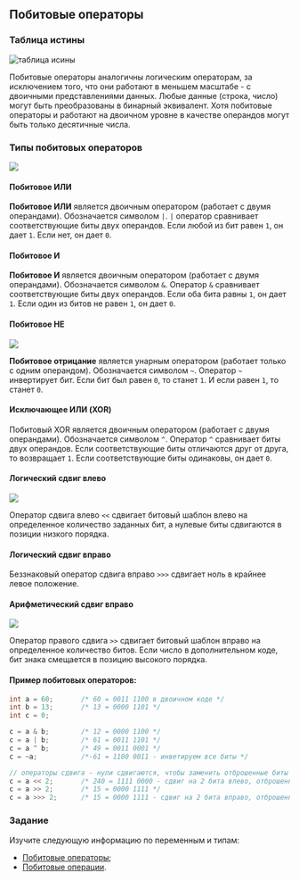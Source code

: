 ## Побитовые операторы

### Таблица истины

![таблица исины](https://4.bp.blogspot.com/-0KPDI41veH0/V-OtObm_UWI/AAAAAAAAAso/CkTS0zUMGKIjlE3gUD0fMhmp-B0zcfBmACLcB/s1600/Bitwise-truthtable-Javaform.jpg "таблица истинности")

Побитовые операторы аналогичны логическим операторам, за исключением того, что они работают в меньшем масштабе - с двоичными представлениями данных. Любые данные (строка, число) могут быть преобразованы в бинарный эквивалент. Хотя побитовые операторы и работают на двоичном уровне в качестве операндов могут быть только десятичные числа.

### Типы побитовых операторов

![](https://user-images.githubusercontent.com/4215285/64386473-e2eac880-d041-11e9-91b1-a9848f03ab4d.jpeg)

#### Побитовое ИЛИ

**Побитовое ИЛИ** является двоичным оператором (работает с двумя операндами). Обозначается символом `|`. `|` оператор сравнивает соответствующие биты двух операндов. Если любой из бит равен `1`, он дает `1`. Если нет, он дает `0`.

#### Побитовое И

**Побитовое И** является двоичным оператором (работает с двумя операндами). Обозначается символом `&`. Оператор `&` сравнивает соответствующие биты двух операндов. Если оба бита равны `1`, он дает `1`. Если один из битов не равен `1`, он дает `0`.

#### Побитовое НЕ

![](https://user-images.githubusercontent.com/4215285/64386471-e2eac880-d041-11e9-92a5-a4bf7b0ff389.jpeg)

**Побитовое отрицание** является унарным оператором (работает только с одним операндом). Обозначается символом `~`. Оператор `~` инвертирует бит. Если бит был равен `0`, то станет `1`. И если равен `1`, то станет `0`.

#### Исключающее ИЛИ (XOR)

Побитовый XOR является двоичным оператором (работает с двумя операндами). Обозначается символом `^`. Оператор `^` сравнивает биты двух операндов. Если соответствующие биты отличаются друг от друга, то возвращает `1`. Если соответствующие биты одинаковы, он дает `0`.

#### Логический сдвиг влево

![](https://user-images.githubusercontent.com/4215285/64386470-e2523200-d041-11e9-9d0f-06c9b60a83a6.jpeg)

Оператор сдвига влево `<<` сдвигает битовый шаблон влево на определенное количество заданных бит, а нулевые биты сдвигаются в позиции низкого порядка.

#### Логический сдвиг вправо

Беззнаковый оператор сдвига вправо `>>>` сдвигает ноль в крайнее левое положение.

#### Арифметический сдвиг вправо

![](https://user-images.githubusercontent.com/4215285/64386469-e2523200-d041-11e9-8f87-228a6b8bc425.jpeg)

Оператор правого сдвига `>>` сдвигает битовый шаблон вправо на определенное количество битов. Если число в дополнительном коде, бит знака смещается в позицию высокого порядка.

#### Пример побитовых операторов:

```java
int a = 60;	      /* 60 = 0011 1100 в двоичном коде */
int b = 13;	      /* 13 = 0000 1101 */
int c = 0;

c = a & b;        /* 12 = 0000 1100 */
c = a | b;        /* 61 = 0011 1101 */
c = a ^ b;        /* 49 = 0011 0001 */
c = ~a;           /*-61 = 1100 0011 - инветируем все биты */

// операторы сдвига - нули сдвигаются, чтобы заменить отброшенные биты
c = a << 2;       /* 240 = 1111 0000 - сдвиг на 2 бита влево, отброшенные заполняем 0 */
c = a >> 2;       /* 15 = 0000 1111 */
c = a >>> 2;      /* 15 = 0000 1111 - сдвиг на 2 бита вправо, отброшенные заполняем 0 */
```

### Задание
 
Изучите следующую информацию по переменным и типам:

- [Побитовые операторы](http://developer.alexanderklimov.ru/android/java/bitwise.php);
- [Побитовые операции](https://metanit.com/java/tutorial/2.13.php).
